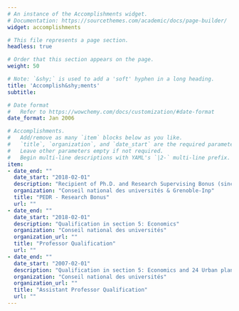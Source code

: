 ```yaml
---
# An instance of the Accomplishments widget.
# Documentation: https://sourcethemes.com/academic/docs/page-builder/
widget: accomplishments

# This file represents a page section.
headless: true

# Order that this section appears on the page.
weight: 50

# Note: `&shy;` is used to add a 'soft' hyphen in a long heading.
title: 'Accomplish&shy;ments'
subtitle:

# Date format
#   Refer to https://wowchemy.com/docs/customization/#date-format
date_format: Jan 2006

# Accomplishments.
#   Add/remove as many `item` blocks below as you like.
#   `title`, `organization`, and `date_start` are the required parameters.
#   Leave other parameters empty if not required.
#   Begin multi-line descriptions with YAML's `|2-` multi-line prefix.
item:
- date_end: ""
  date_start: "2018-02-01"
  description: "Recipient of Ph.D. and Research Supervising Bonus (since 2019)"
  organization: "Conseil national des universités & Grenoble-Inp"
  title: "PEDR - Research Bonus"
  url: ""
- date_end: ""
  date_start: "2018-02-01"
  description: "Qualification in section 5: Economics"
  organization: "Conseil national des universités"
  organization_url: ""
  title: "Professor Qualification"
  url: ""
- date_end: ""
  date_start: "2007-02-01"
  description: "Qualification in section 5: Economics and 24 Urban planning"
  organization: "Conseil national des universités"
  organization_url: ""
  title: "Assistant Professor Qualification"
  url: ""
---
```

